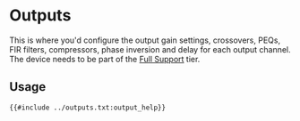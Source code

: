 # Outputs
This is where you'd configure the output gain settings, crossovers, PEQs, FIR filters, compressors, phase inversion and delay for each output channel.
The device needs to be part of the [Full Support](../devices.md) tier.

## Usage
```
{{#include ../outputs.txt:output_help}}
```

